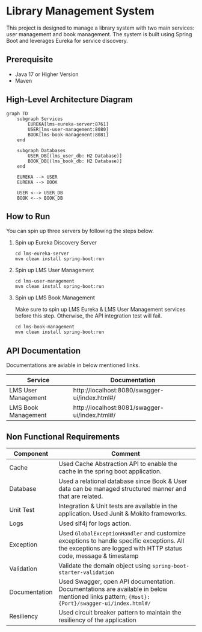 # Library Management System

This project is designed to manage a library system with two main services: user management and book management. The system is built using Spring Boot and leverages Eureka for service discovery.
 
## Prerequisite 
- Java 17 or Higher Version
- Maven

## High-Level Architecture Diagram

```mermaid
graph TD
    subgraph Services
        EUREKA[lms-eureka-server:8761]
        USER[lms-user-management:8080]
        BOOK[lms-book-management:8081]
    end

    subgraph Databases
        USER_DB[(lms_user_db: H2 Database)]
        BOOK_DB[(lms_book_db: H2 Database)]
    end

    EUREKA --> USER
    EUREKA --> BOOK

    USER <--> USER_DB
    BOOK <--> BOOK_DB
```


## How to Run

You can spin up three servers by following the steps below.

1. Spin up Eureka Discovery Server
   ```
   cd lms-eureka-server
   mvn clean install spring-boot:run
   ```

2. Spin up LMS User Management
   ```
   cd lms-user-management
   mvn clean install spring-boot:run
   ```

3. Spin up LMS Book Management

   Make sure to spin up LMS Eureka & LMS User Management services before this step. Otherwise, the API integration test will fail.
   ```
   cd lms-book-management
   mvn clean install spring-boot:run
   ```

## API Documentation

Documentations are aviable in below mentioned links.

| Service               |Documentation                |                  
|----------------|-------------------------------|
|LMS User Management|http://localhost:8080/swagger-ui/index.html#/|
|LMS Book Management|http://localhost:8081/swagger-ui/index.html#/|


## Non Functional Requirements


| Component               |Comment                |                  
|----------------|-------------------------------|
|Cache|Used Cache Abstraction API to enable the cache in the spring boot application.           |           
|Database          |Used a relational database since Book & User data can be managed structured manner and that are related.          |           
|Unit Test          |Integration & Unit tests are available in the application. Used Junit & Mokito frameworks.
|Logs|Used slf4j for logs action.|
|Exception|Used `GlobalExceptionHandler` and customize exceptions to handle specific exceptions. All the exceptions are logged with HTTP status code, message & timestamp|
|Validation|Validate the domain object using `spring-boot-starter-validation`|
|Documentation|Used Swagger, open API documentation. Documentations are available in below mentioned links pattern; ```{Host}:{Port}/swagger-ui/index.html#/```|
|Resiliency|Used circuit breaker pattern to maintain the resiliency of the application|
